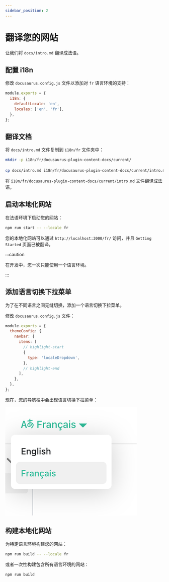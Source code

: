 ```yaml
---
sidebar_position: 2
---
```


# 翻译您的网站

让我们将 `docs/intro.md` 翻译成法语。

## 配置 i18n

修改 `docusaurus.config.js` 文件以添加对 `fr` 语言环境的支持：

```js title="docusaurus.config.js"
module.exports = {
  i18n: {
    defaultLocale: 'en',
    locales: ['en', 'fr'],
  },
};
```

## 翻译文档

将 `docs/intro.md` 文件复制到 `i18n/fr` 文件夹中：

```bash
mkdir -p i18n/fr/docusaurus-plugin-content-docs/current/

cp docs/intro.md i18n/fr/docusaurus-plugin-content-docs/current/intro.md
```

将 `i18n/fr/docusaurus-plugin-content-docs/current/intro.md` 文件翻译成法语。

## 启动本地化网站

在法语环境下启动您的网站：

```bash
npm run start -- --locale fr
```

您的本地化网站可以通过 `http://localhost:3000/fr/` 访问，并且 `Getting Started` 页面已被翻译。

:::caution

在开发中，您一次只能使用一个语言环境。

:::

## 添加语言切换下拉菜单

为了在不同语言之间无缝切换，添加一个语言切换下拉菜单。

修改 `docusaurus.config.js` 文件：

```js title="docusaurus.config.js"
module.exports = {
  themeConfig: {
    navbar: {
      items: [
        // highlight-start
        {
          type: 'localeDropdown',
        },
        // highlight-end
      ],
    },
  },
};
```

现在，您的导航栏中会出现语言切换下拉菜单：

![Locale Dropdown](/img/tutorial/localeDropdown.png)

## 构建本地化网站

为特定语言环境构建您的网站：

```bash
npm run build -- --locale fr
```

或者一次性构建包含所有语言环境的网站：

```bash
npm run build
```